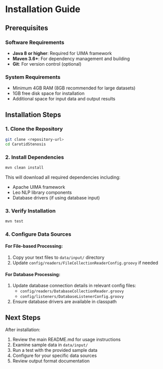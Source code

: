 # Installation Guide

## Prerequisites

### Software Requirements

- **Java 8 or higher**: Required for UIMA framework
- **Maven 3.6+**: For dependency management and building
- **Git**: For version control (optional)

### System Requirements

- Minimum 4GB RAM (8GB recommended for large datasets)
- 1GB free disk space for installation
- Additional space for input data and output results

## Installation Steps

### 1. Clone the Repository

```bash
git clone <repository-url>
cd CarotidStenosis
```

### 2. Install Dependencies

```bash
mvn clean install
```

This will download all required dependencies including:

- Apache UIMA framework
- Leo NLP library components
- Database drivers (if using database input)

### 3. Verify Installation

```bash
mvn test
```

### 4. Configure Data Sources

#### For File-based Processing:

1. Copy your text files to `data/input/` directory
2. Update `config/readers/FileCollectionReaderConfig.groovy` if needed

#### For Database Processing:

1. Update database connection details in relevant config files:
   - `config/readers/DatabaseCollectionReader.groovy`
   - `config/listeners/DatabaseListenerConfig.groovy`
2. Ensure database drivers are available in classpath

## Next Steps

After installation:

1. Review the main README.md for usage instructions
2. Examine sample data in `data/input/`
3. Run a test with the provided sample data
4. Configure for your specific data sources
5. Review output format documentation
